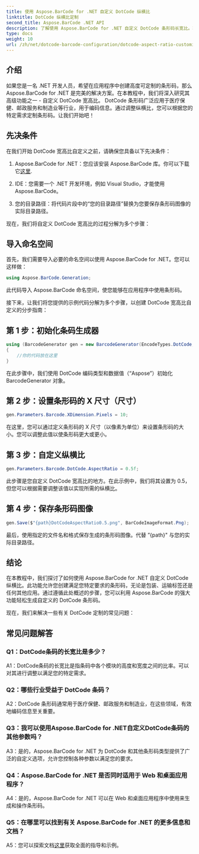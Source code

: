 ```yaml
---
title: 使用 Aspose.BarCode for .NET 自定义 DotCode 纵横比
linktitle: DotCode 纵横比定制
second_title: Aspose.BarCode .NET API
description: 了解使用 Aspose.BarCode for .NET 自定义 DotCode 条形码长宽比。轻松为您的应用创建定制条形码。
type: docs
weight: 10
url: /zh/net/dotcode-barcode-configuration/dotcode-aspect-ratio-customization/
---
```

## 介绍

如果您是一名 .NET 开发人员，希望在应用程序中创建高度可定制的条形码，那么 Aspose.BarCode for .NET 是完美的解决方案。在本教程中，我们将深入研究其高级功能之一 - 自定义 DotCode 宽高比。 DotCode 条形码广泛应用于医疗保健、邮政服务和制造业等行业，用于编码信息。通过调整纵横比，您可以根据您的特定需求定制条形码。让我们开始吧！

## 先决条件

在我们开始 DotCode 宽高比自定义之前，请确保您具备以下先决条件：

1.  Aspose.BarCode for .NET：您应该安装 Aspose.BarCode 库。你可以下载它[这里](https://releases.aspose.com/barcode/net/).

2. IDE：您需要一个 .NET 开发环境，例如 Visual Studio，才能使用 Aspose.BarCode。

3. 您的目录路径：将代码片段中的“您的目录路径”替换为您要保存条形码图像的实际目录路径。

现在，我们将自定义 DotCode 宽高比的过程分解为多个步骤：

## 导入命名空间

首先，我们需要导入必要的命名空间以使用 Aspose.BarCode for .NET。您可以这样做：

```csharp
using Aspose.BarCode.Generation;
```

此代码导入 Aspose.BarCode 命名空间，使您能够在应用程序中使用条形码。

接下来，让我们将您提供的示例代码分解为多个步骤，以创建 DotCode 宽高比自定义的分步指南：

## 第 1 步：初始化条码生成器

```csharp
using (BarcodeGenerator gen = new BarcodeGenerator(EncodeTypes.DotCode, "Aspose"))
{
    //你的代码放在这里
}
```

在此步骤中，我们使用 DotCode 编码类型和数据值（“Aspose”）初始化 BarcodeGenerator 对象。

## 第 2 步：设置条形码的 X 尺寸（尺寸）

```csharp
gen.Parameters.Barcode.XDimension.Pixels = 10;
```

在这里，您可以通过定义条形码的 X 尺寸（以像素为单位）来设置条形码的大小。您可以调整此值以使条形码更大或更小。

## 第 3 步：自定义纵横比

```csharp
gen.Parameters.Barcode.DotCode.AspectRatio = 0.5f;
```

此步骤是您自定义 DotCode 宽高比的地方。在此示例中，我们将其设置为 0.5，但您可以根据需要调整该值以实现所需的纵横比。

## 第 4 步：保存条形码图像

```csharp
gen.Save($"{path}DotCodeAspectRatio0.5.png", BarCodeImageFormat.Png);
```

最后，使用指定的文件名和格式保存生成的条形码图像。代替 ”{path}" 与您的实际目录路径。

## 结论

在本教程中，我们探讨了如何使用 Aspose.BarCode for .NET 自定义 DotCode 纵横比。此功能允许您创建满足您特定要求的条形码，无论是包装、运输标签还是任何其他应用。通过遵循此处概述的步骤，您可以利用 Aspose.BarCode 的强大功能轻松生成自定义的 DotCode 条形码。

现在，我们来解决一些有关 DotCode 定制的常见问题：

## 常见问题解答

### Q1：DotCode条码的长宽比是多少？

A1：DotCode条码的长宽比是指条码中各个模块的高度和宽度之间的比率。可以对其进行调整以满足您的特定需求。

### Q2：哪些行业受益于 DotCode 条码？

A2：DotCode 条形码通常用于医疗保健、邮政服务和制造业，在这些领域，有效地编码信息至关重要。

### Q3：我可以使用Aspose.BarCode for .NET自定义DotCode条码的其他参数吗？

A3：是的，Aspose.BarCode for .NET 为 DotCode 和其他条形码类型提供了广泛的自定义选项，允许您控制各种参数以满足您的要求。

### Q4：Aspose.BarCode for .NET 是否同时适用于 Web 和桌面应用程序？

A4：是的，Aspose.BarCode for .NET 可以在 Web 和桌面应用程序中使用来生成和操作条形码。

### Q5：在哪里可以找到有关 Aspose.BarCode for .NET 的更多信息和文档？

A5：您可以探索文档[这里](https://reference.aspose.com/barcode/net/)获取全面的指导和示例。
